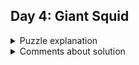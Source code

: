 Day 4: Giant Squid
---

<details>
  <summary>Puzzle explanation</summary>
<br/>

____
#### Part Two 

</details>


<details>
  <summary>Comments about solution</summary>

  <br/>
</details>
